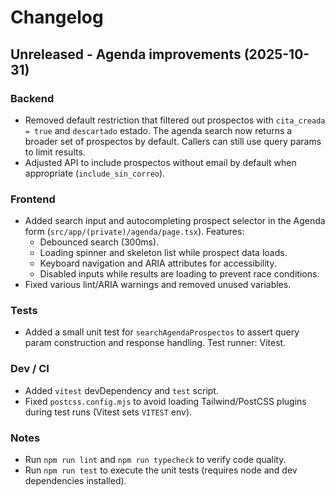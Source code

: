 # Changelog

## Unreleased - Agenda improvements (2025-10-31)

### Backend
- Removed default restriction that filtered out prospectos with `cita_creada = true` and `descartado` estado. The agenda search now returns a broader set of prospectos by default. Callers can still use query params to limit results.
- Adjusted API to include prospectos without email by default when appropriate (`include_sin_correo`).

### Frontend
- Added search input and autocompleting prospect selector in the Agenda form (`src/app/(private)/agenda/page.tsx`). Features:
  - Debounced search (300ms).
  - Loading spinner and skeleton list while prospect data loads.
  - Keyboard navigation and ARIA attributes for accessibility.
  - Disabled inputs while results are loading to prevent race conditions.
- Fixed various lint/ARIA warnings and removed unused variables.

### Tests
- Added a small unit test for `searchAgendaProspectos` to assert query param construction and response handling. Test runner: Vitest.

### Dev / CI
- Added `vitest` devDependency and `test` script.
- Fixed `postcss.config.mjs` to avoid loading Tailwind/PostCSS plugins during test runs (Vitest sets `VITEST` env).

### Notes
- Run `npm run lint` and `npm run typecheck` to verify code quality.
- Run `npm run test` to execute the unit tests (requires node and dev dependencies installed).
